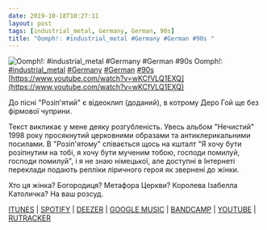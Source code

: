```yaml
---
date: 2019-10-18T10:27:11
layout: post
tags: [industrial_metal, Germany, German, 90s]
title: "Oomph!: #industrial_metal #Germany #German #90s "
---
```

![Oomph!: #industrial_metal #Germany #German #90s ](https://i.ytimg.com/vi/wKCfVLQ1EXQ/maxresdefault.jpg)
Oomph!: [#industrial_metal](/tags/#industrial_metal) [#Germany](/tags/#Germany) [#German](/tags/#German) [#90s](/tags/#90s) [https://www.youtube.com/watch?v=wKCfVLQ1EXQ](https://www.youtube.com/watch?v=wKCfVLQ1EXQ)

До пісні &quot;Розіп&#39;ятий&quot; є відеоклип (доданий), в котрому Деро Гой ще без фірмової чуприни.

Текст викликає у мене деяку розгубленість. Увесь альбом &quot;Нечистий&quot; 1998 року просякнутий церковними образами та антиклерикальними посилами. В &quot;Розіп&#39;ятому&quot; співається щось на кшталт &quot;Я хочу бути розіпнутим на тобі, я хочу бути мученим тобою, господи помилуй, господи помилуй&quot;, і я не знаю німецької, але доступні в Інтернеті переклади подають репліки ліричного героя як звернені до жінки.

Хто ця жінка? Богородиця? Метафора Церкви? Королева Ізабелла Католичка? На ваш розсуд.

[ITUNES](https://music.apple.com/ru/album/unrein/1469414539?app=itunes) | [SPOTIFY](https://open.spotify.com/album/7l3UFTCwrOPUVljIfllelf) | [DEEZER](https://www.deezer.com/album/100985112?utm_source=deezer&amp;utm_content=album-100985112&amp;utm_term=1601611822_1571383452&amp;utm_medium=web) | [GOOGLE MUSIC](https://play.google.com/music/m/Brpg776qn3vhwp3gkyrzyl67lxa?t=Unrein_-_Oomph) | [BANDCAMP](https://oomphband.bandcamp.com/album/unrein) | [YOUTUBE](https://www.youtube.com/playlist?list=OLAK5uy_kwaGE2z_cz3ulROHm3VlObVUXSQr3N8iI) | [RUTRACKER](https://rutracker.org/forum/viewtopic.php?t=2447683)